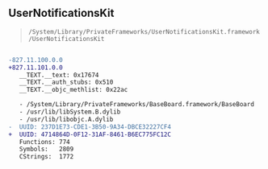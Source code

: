 ## UserNotificationsKit

> `/System/Library/PrivateFrameworks/UserNotificationsKit.framework/UserNotificationsKit`

```diff

-827.11.100.0.0
+827.11.101.0.0
   __TEXT.__text: 0x17674
   __TEXT.__auth_stubs: 0x510
   __TEXT.__objc_methlist: 0x22ac

   - /System/Library/PrivateFrameworks/BaseBoard.framework/BaseBoard
   - /usr/lib/libSystem.B.dylib
   - /usr/lib/libobjc.A.dylib
-  UUID: 237D1E73-CDE1-3B50-9A34-DBCE32227CF4
+  UUID: 4714864D-0F12-31AF-8461-B6EC775FC12C
   Functions: 774
   Symbols:   2809
   CStrings:  1772

```
